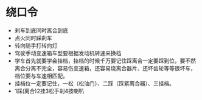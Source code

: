 # 绕口令

* 刹车到底同时离合到底
* 点火同时踩刹车
* 转向随手打转向灯
* 驾驶手动变速箱车型要根据发动机转速来换档
*  学车首先就要学会挂档，挂档的时候千万要记住踩离合一定要踩到位，要不然离合分离不完全，容易伤变速箱，还容易烧离合器片、还坏齿轮等等很坏车，档位要与车速相匹配。
* 挂档位一定要记住，一松（松油门）、二踩（踩紧离合器）、三挂档。
*  1踩(离合)2挂3松手刹4按喇叭

